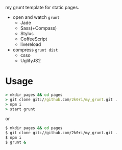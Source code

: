 my grunt template for static pages.

- open and watch `grunt`
	- Jade
	- Sass(+Compass)
	- Stylus
	- CoffeeScript
	- livereload
- compress `grunt dist`
	- csso
	- UglifyJS2

# Usage

``` cmd
> mkdir pages && cd pages
> git clone git://github.com/2k0ri/my_grunt.git .
> npm i
> start grunt
```

or

``` sh
$ mkdir pages && cd pages
$ git clone git://github.com/2k0ri/my_grunt.git .
$ npm i
$ grunt &
```
